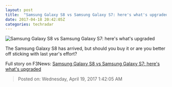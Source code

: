 ```yaml
---
layout: post
title:  "Samsung Galaxy S8 vs Samsung Galaxy S7: here's what's upgraded"
date: 2017-04-18 20:42:05Z
categories: techradar
---
```


![Samsung Galaxy S8 vs Samsung Galaxy S7: here's what's upgraded](http://cdn.mos.cms.futurecdn.net/AacDBDCiEdGGPHgXJzPiQj-1200-80.jpg)

The Samsung Galaxy S8 has arrived, but should you buy it or are you better off sticking with last year's effort?


Full story on F3News: [Samsung Galaxy S8 vs Samsung Galaxy S7: here's what's upgraded](http://www.f3nws.com/n/3vkvmC)

> Posted on: Wednesday, April 19, 2017 1:42:05 AM
